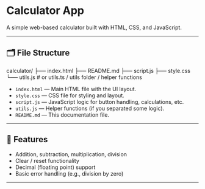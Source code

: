 # Calculator App

A simple web-based calculator built with HTML, CSS, and JavaScript.

---

## 🗂️ File Structure
calculator/
├── index.html
├── README.md
├── script.js
├── style.css
└── utils.js # or utils.ts / utils folder / helper functions

- `index.html` — Main HTML file with the UI layout.  
- `style.css` — CSS file for styling and layout.  
- `script.js` — JavaScript logic for button handling, calculations, etc.  
- `utils.js` — Helper functions (if you separated some logic).  
- `README.md` — This documentation file.

---

## 🎯 Features

- Addition, subtraction, multiplication, division  
- Clear / reset functionality  
- Decimal (floating point) support  
- Basic error handling (e.g., division by zero)  

---
